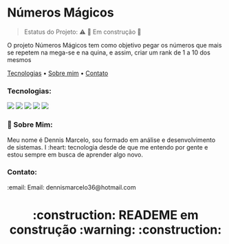 # Números Mágicos
> Estatus do Projeto: :warning: :construction: Em construção :construction:

<p>O projeto Números Mágicos tem como objetivo pegar os números que mais se repetem na mega-se e na quina, e assim, criar um rank de 1 a 10 dos mesmos </p>

<p>
  <a href="#Tecnologias">Tecnologias</a> •   
  <a href="#man-Sobre-mim">Sobre mim</a> • 
  <a href="#Contato">Contato</a> 
</p>

### Tecnologias:
<p>
  <img src="https://img.shields.io/badge/JavaScript-Language-yellow">
  <img src="https://img.shields.io/badge/%20%20CSS-Style-blue">
  <img src="https://img.shields.io/badge/HTML-Markup-orange">
  <img src="https://img.shields.io/badge/NodeJS-Server--Side-green">
  <img src="https://img.shields.io/badge/MongoDB-DATABASE-green">
</p>

### :man: Sobre Mim:
<p>Meu nome é Dennis Marcelo, sou formado em análise e desenvolvimento de sistemas. I :heart: tecnologia desde de que me entendo por gente e estou sempre em busca de aprender algo novo.</p>

### Contato:
<p>:email: Email: dennismarcelo36@hotmail.com</p>

<h1 align="center"> :construction: READEME em construção :warning: :construction:</h1>
